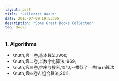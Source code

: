 ```yaml
---
layout: post
title: "Collected Books"
date: 2017-07-09 19:53:06 
description: "Some Great Books Collected"
tag: Books
---
```


### 1. Algorithms
- Knuth,第一卷,基本算法,1968;
- Knuth,第二卷,半数字化算法,1969;
- Knuth,第三卷,排序与搜索,1973;--推荐了一些hash算法
- Knuth,第四卷A,组合算法,2011;
